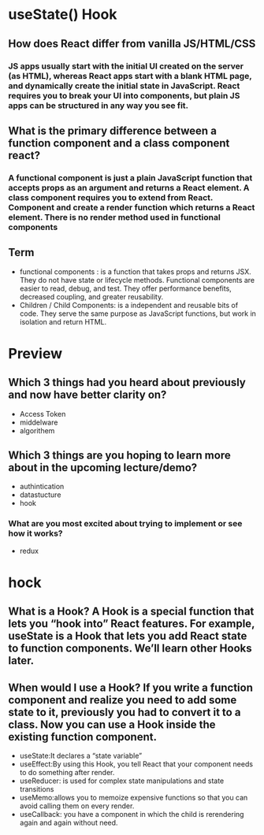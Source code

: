 # useState() Hook
## How does React differ from vanilla JS/HTML/CSS
### JS apps usually start with the initial UI created on the server (as HTML), whereas React apps start with a blank HTML page, and dynamically create the initial state in JavaScript. React requires you to break your UI into components, but plain JS apps can be structured in any way you see fit.
## What is the primary difference between a function component and a class component react?
### A functional component is just a plain JavaScript function that accepts props as an argument and returns a React element. A class component requires you to extend from React. Component and create a render function which returns a React element. There is no render method used in functional components

## Term
- functional components : is a function that takes props and returns JSX. They do not have state or lifecycle methods. Functional components are easier to read, debug, and test. They offer performance benefits, decreased coupling, and greater reusability.
- Children / Child Components: is a independent and reusable bits of code. They serve the same purpose as JavaScript functions, but work in isolation and return HTML.

# Preview
## Which 3 things had you heard about previously and now have better clarity on?
- Access Token
- middelware
- algorithem
## Which 3 things are you hoping to learn more about in the upcoming lecture/demo?
- authintication
- datastucture
- hook 
### What are you most excited about trying to implement or see how it works?
- redux

# hock
## What is a Hook? A Hook is a special function that lets you “hook into” React features. For example, useState is a Hook that lets you add React state to function components. We’ll learn other Hooks later.

## When would I use a Hook? If you write a function component and realize you need to add some state to it, previously you had to convert it to a class. Now you can use a Hook inside the existing function component. 

- useState:It declares a “state variable”
- useEffect:By using this Hook, you tell React that your component needs to do something after render. 
- useReducer: is used for complex state manipulations and state transitions
- useMemo:allows you to memoize expensive functions so that you can avoid calling them on every render.
- useCallback: you have a component in which the child is rerendering again and again without need.

